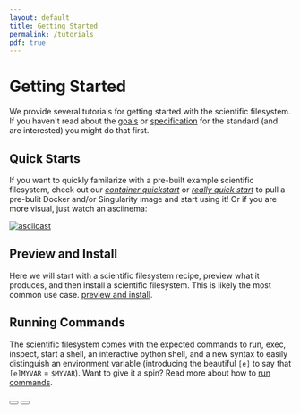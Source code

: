 ```yaml
---
layout: default
title: Getting Started
permalink: /tutorials
pdf: true
---
```


# Getting Started

We provide several tutorials for getting started with the scientific filesystem. If you haven't read about the [goals](/goals) or [specification](/specification) for the standard (and are interested) you might do that first.

## Quick Starts
If you want to quickly familarize with a pre-built example scientific filesystem, check out our *[container quickstart](/tutorial-quick-start)* or *[really quick start](/tutorial-really-quick-start)* to pull a pre-bulit Docker and/or Singularity image and start using it! Or if you are more visual, just watch an asciinema:

[![asciicast](https://asciinema.org/a/156490.png)](https://asciinema.org/a/156490?speed=2)

## Preview and Install
Here we will start with a scientific filesystem recipe, preview what it produces, and then install a scientific filesystem. This is likely the most common use case. [preview and install](/tutorial-preview-install).

## Running Commands
The scientific filesystem comes with the expected commands to run, exec, inspect, start a shell, an interactive python shell,  and a new syntax to easily distinguish an environment variable (introducing the beautiful `[e]` to say that `[e]MYVAR` = `$MYVAR`). Want to give it a spin? Read more about how to  [run commands](/tutorial-commands).


<div>
    <a href="/spec"><button class="previous-button btn btn-primary"><i class="fa fa-chevron-left"></i> </button></a>
    <a href="/examples"><button class="next-button btn btn-primary"><i class="fa fa-chevron-right"></i> </button></a>
</div><br>
